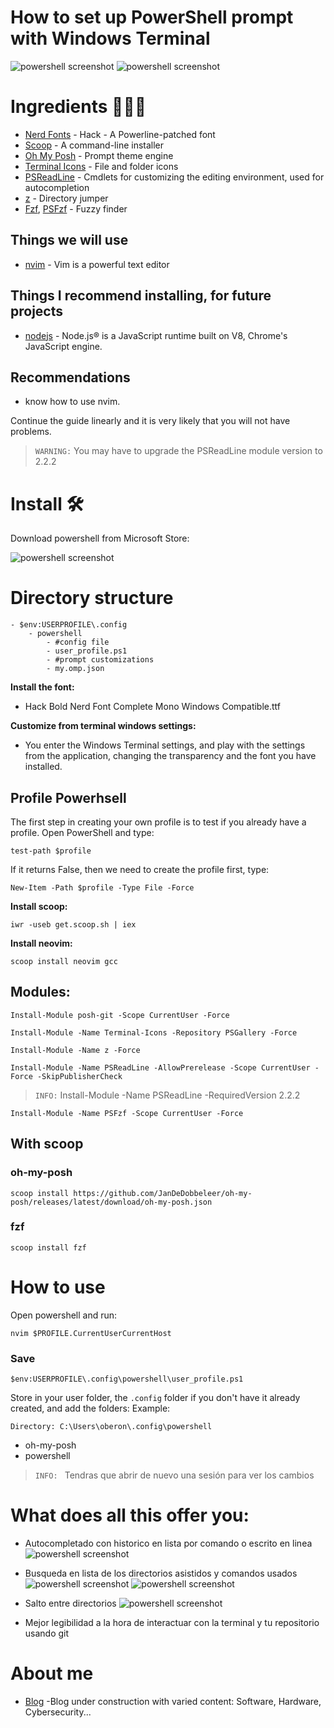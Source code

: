 # How to set up PowerShell prompt with Windows Terminal

![powershell screenshot](./images/screenshot-1.png)
![powershell screenshot](./images/screenshot-2.png)
# Ingredients 👨🏻‍🍳
- [Nerd Fonts](https://github.com/ryanoasis/nerd-fonts) - Hack - A Powerline-patched font
- [Scoop](https://scoop.sh/) - A command-line installer
- [Oh My Posh](https://ohmyposh.dev/) - Prompt theme engine
- [Terminal Icons](https://github.com/devblackops/Terminal-Icons) - File and folder icons
- [PSReadLine](https://docs.microsoft.com/en-us/powershell/module/psreadline/) - Cmdlets for customizing the editing environment, used for autocompletion
- [z](https://github.com/rupa/z) - Directory jumper
- [Fzf](https://github.com/junegunn/fzf), [PSFzf](https://github.com/kelleyma49/PSFzf) - Fuzzy finder

## Things we will use
- [nvim](https://neovim.io/doc/) - Vim is a powerful text editor
## Things I recommend installing, for future projects
- [nodejs](https://nodejs.org/es/) - Node.js® is a JavaScript runtime built on V8, Chrome's JavaScript engine.

## Recommendations
- know how to use nvim.

Continue the guide linearly and it is very likely that you will not have problems.

> `WARNING:` You may have to upgrade the PSReadLine module version to 2.2.2

# Install 🛠️
Download powershell from Microsoft Store:

![powershell screenshot](./images/download-powershell.png)

# Directory structure
```
- $env:USERPROFILE\.config
    - powershell
        - #config file
        - user_profile.ps1
        - #prompt customizations
        - my.omp.json
```

**Install the font:**
- Hack Bold Nerd Font Complete Mono Windows Compatible.ttf

**Customize from terminal windows settings:**
- You enter the Windows Terminal settings, and play with the settings from the application, changing the transparency and the font you have installed.
## **Profile Powerhsell**
The first step in creating your own profile is to test if you already have a profile. Open PowerShell and type:
```
test-path $profile
```
If it returns False, then we need to create the profile first, type:

```
New-Item -Path $profile -Type File -Force
```

**Install scoop:**
```
iwr -useb get.scoop.sh | iex
```
**Install neovim:**
```
scoop install neovim gcc
```
## **Modules:**
```
Install-Module posh-git -Scope CurrentUser -Force
```

```
Install-Module -Name Terminal-Icons -Repository PSGallery -Force
```
  
```
Install-Module -Name z -Force
```

```
Install-Module -Name PSReadLine -AllowPrerelease -Scope CurrentUser -Force -SkipPublisherCheck
```
> `INFO:` Install-Module -Name PSReadLine -RequiredVersion 2.2.2

```
Install-Module -Name PSFzf -Scope CurrentUser -Force
```
## **With scoop**
### **oh-my-posh**
```
scoop install https://github.com/JanDeDobbeleer/oh-my-posh/releases/latest/download/oh-my-posh.json
```
### **fzf**
```
scoop install fzf
```
# How to use
Open powershell and run:
```
nvim $PROFILE.CurrentUserCurrentHost
```
### Save
```
$env:USERPROFILE\.config\powershell\user_profile.ps1
```
Store in your user folder, the `.config` folder if you don't have it already created, and add the folders:
Example:
```
Directory: C:\Users\oberon\.config\powershell
```
- oh-my-posh
- powershell

> `INFO: ` Tendras que abrir de nuevo una sesión para ver los cambios

# What does all this offer you:
- Autocompletado con historico en lista por comando o escrito en linea
    ![powershell screenshot](./images/screenshot-4.png)
    
- Busqueda en lista de los directorios asistidos y comandos usados
    ![powershell screenshot](./images/screenshot-5.png)
    ![powershell screenshot](./images/screenshot-6.png)

- Salto entre directorios
    ![powershell screenshot](./images/screenshot-6.png)

- Mejor legibilidad a la hora de interactuar con la terminal y tu repositorio usando git

# About me
- [Blog](https://abienvenido.ddns.net/) -Blog under construction with varied content: Software, Hardware, Cybersecurity...